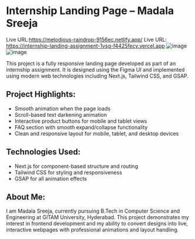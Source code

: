 
# Internship Landing Page – Madala Sreeja
 Live URL:https://melodious-raindrop-9156ec.netlify.app/
 Live URL: https://internship-landing-assignment-1vsg-f4425fecy.vercel.app 
 ![image](https://github.com/user-attachments/assets/aaec3170-c635-4798-a36e-ad1b06761ba8)
 ![image](https://github.com/user-attachments/assets/437204bb-d8bc-4d6b-a895-193df975b32f)


 
This project is a fully responsive landing page developed as part of an internship assignment. It is designed using the Figma UI and implemented using modern web technologies including Next.js, Tailwind CSS, and GSAP.

## Project Highlights:
- Smooth animation when the page loads
- Scroll-based text darkening animation
- Interactive product buttons for mobile and tablet views
- FAQ section with smooth expand/collapse functionality
- Clean and responsive layout for mobile, tablet, and desktop devices

## Technologies Used:
- Next.js for component-based structure and routing
- Tailwind CSS for styling and responsiveness
- GSAP for all animation effects

## About Me:
I am Madala Sreeja, currently pursuing B.Tech in Computer Science and Engineering at GITAM University, Hyderabad. This project demonstrates my interest in frontend development and my ability to convert designs into live, interactive webpages with professional animations and layout handling.

